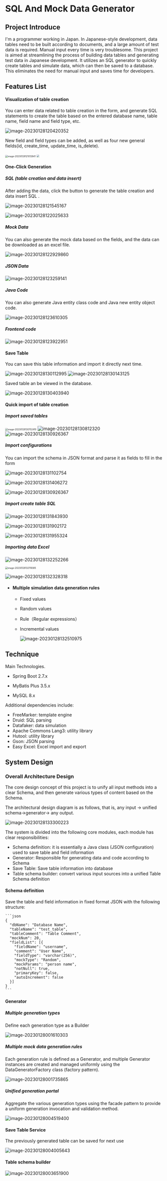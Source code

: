 # SQL And Mock Data Generator

## Project Introduce

  I'm a programmer working in Japan. In Japanese-style development, data tables need to be built according to documents, and a large amount of test data is required. Manual input every time is very troublesome.
  This project is aimed at streamlining the process of building data tables and generating test data in Japanese development. It utilizes an SQL generator to quickly create tables and simulate data, which can then be saved to a database. This eliminates the need for manual input and saves time for developers.



## Features List

#### Visualization of table creation

You can enter data related to table creation in the form, and generate SQL statements to create the table based on the entered database name, table name, field name and field type, etc.

![image-20230128120420352](https://github.com/Leslie-mo/README-image-repo/blob/f8bc788e7713ec931a154f8d9617e3d45071c159/Sql-MockData-Generator-image/image-20230128120420352.png) 

New field and field types can be added, as well as four new general fields(id, create_time, update_time, is_delete).

<img src="https://github.com/Leslie-mo/README-image-repo/blob/f8bc788e7713ec931a154f8d9617e3d45071c159/Sql-MockData-Generator-image/image-20230128121012641.png" alt="image-20230128121012641" style="zoom:50%;" />              

<img src="https://github.com/Leslie-mo/README-image-repo/blob/2f2546315e97c5d1c5f81e920b50dc22e8ef998c/Sql-MockData-Generator-image/image-20230128121034478.png" style="zoom:50%;" />

#### One-Click Generation

##### SQL (table creation and data insert)

After adding the data, click the  button to generate the table creation and data insert SQL .

![image-20230128121545167](https://github.com/Leslie-mo/README-image-repo/blob/f8bc788e7713ec931a154f8d9617e3d45071c159/Sql-MockData-Generator-image/image-20230128121545167.png) 

![image-20230128122025633](https://github.com/Leslie-mo/README-image-repo/blob/f8bc788e7713ec931a154f8d9617e3d45071c159/Sql-MockData-Generator-image/image-20230128122025633.png) 



##### Mock Data

You can also generate the mock data based on the fields, and the data can be downloaded as an excel file.

![image-20230128122929860](https://github.com/Leslie-mo/README-image-repo/blob/f8bc788e7713ec931a154f8d9617e3d45071c159/Sql-MockData-Generator-image/image-20230128122929860.png)  

##### JSON Data

![image-20230128123259141](https://github.com/Leslie-mo/README-image-repo/blob/f8bc788e7713ec931a154f8d9617e3d45071c159/Sql-MockData-Generator-image/image-20230128123259141.png) 

##### Java Code

You can also generate Java entity class code and Java new entity object code.

![image-20230128123610305](https://github.com/Leslie-mo/README-image-repo/blob/f8bc788e7713ec931a154f8d9617e3d45071c159/Sql-MockData-Generator-image/image-20230128123610305.png) 

##### Frontend code

![image-20230128123922951](https://github.com/Leslie-mo/README-image-repo/blob/f8bc788e7713ec931a154f8d9617e3d45071c159/Sql-MockData-Generator-image/image-20230128123922951.png) 



#### Save Table 

You can save this table information and import it directly next time.

 ![image-20230128130112995](https://github.com/Leslie-mo/README-image-repo/blob/f8bc788e7713ec931a154f8d9617e3d45071c159/Sql-MockData-Generator-image/image-20230128130112995.png) ![image-20230128130143125](https://github.com/Leslie-mo/README-image-repo/blob/f8bc788e7713ec931a154f8d9617e3d45071c159/Sql-MockData-Generator-image/image-20230128130143125.png) 

Saved table an be viewed in the database.

![image-20230128130403940](https://github.com/Leslie-mo/README-image-repo/blob/f8bc788e7713ec931a154f8d9617e3d45071c159/Sql-MockData-Generator-image/image-20230128130403940.png) 

#### Quick import of table creation

##### Import saved tables

<img src="https://github.com/Leslie-mo/README-image-repo/blob/f8bc788e7713ec931a154f8d9617e3d45071c159/Sql-MockData-Generator-image/image-20230128130702410.png" alt="image-20230128130702410" style="zoom:50%;" />   ![image-20230128130812320](https://github.com/Leslie-mo/README-image-repo/blob/f8bc788e7713ec931a154f8d9617e3d45071c159/Sql-MockData-Generator-image/image-20230128130812320.png) ![image-20230128130926367](https://github.com/Leslie-mo/README-image-repo/blob/f8bc788e7713ec931a154f8d9617e3d45071c159/Sql-MockData-Generator-image/image-20230128130926367.png) 

##### Import configurations

You can import the schema in JSON format and parse it as fields to fill in the form

![image-20230128131102754](https://github.com/Leslie-mo/README-image-repo/blob/f8bc788e7713ec931a154f8d9617e3d45071c159/Sql-MockData-Generator-image/image-20230128131102754.png) 

![image-20230128131406272](https://github.com/Leslie-mo/README-image-repo/blob/f8bc788e7713ec931a154f8d9617e3d45071c159/Sql-MockData-Generator-image/image-20230128131406272.png) 



  ![image-20230128130926367](https://github.com/Leslie-mo/README-image-repo/blob/f8bc788e7713ec931a154f8d9617e3d45071c159/Sql-MockData-Generator-image/image-20230128130926367.png) 

##### Import create table SQL

![image-20230128131843930](https://github.com/Leslie-mo/README-image-repo/blob/f8bc788e7713ec931a154f8d9617e3d45071c159/Sql-MockData-Generator-image/image-20230128131843930.png) 

![image-20230128131902172](https://github.com/Leslie-mo/README-image-repo/blob/f8bc788e7713ec931a154f8d9617e3d45071c159/Sql-MockData-Generator-image/image-20230128131902172.png)

![image-20230128131955324](https://github.com/Leslie-mo/README-image-repo/blob/f8bc788e7713ec931a154f8d9617e3d45071c159/Sql-MockData-Generator-image/image-20230128131955324.png) 

##### Importing data Excel

![image-20230128132252266](https://github.com/Leslie-mo/README-image-repo/blob/f8bc788e7713ec931a154f8d9617e3d45071c159/Sql-MockData-Generator-image/image-20230128132252266.png) 

<img src="https://github.com/Leslie-mo/README-image-repo/blob/f8bc788e7713ec931a154f8d9617e3d45071c159/Sql-MockData-Generator-image/image-20230128132119385.png" alt="image-20230128132119385" style="zoom:50%;" />  

![image-20230128132328318](https://github.com/Leslie-mo/README-image-repo/blob/f8bc788e7713ec931a154f8d9617e3d45071c159/Sql-MockData-Generator-image/image-20230128132328318.png) 

- #### Multiple simulation data generation rules

  - Fixed values

  - Random values

  - Rule（Regular expressions）

  - Incremental values

    ![image-20230128132510975](https://github.com/Leslie-mo/README-image-repo/blob/f8bc788e7713ec931a154f8d9617e3d45071c159/Sql-MockData-Generator-image/image-20230128132510975.png) 

## Technique

Main Technologies.

- Spring Boot 2.7.x

- MyBatis Plus 3.5.x

- MySQL 8.x

  

Additional dependencies include:

- FreeMarker: template engine
- Druid: SQL parsing
- Datafaker: data simulation
- Apache Commons Lang3: utility library
- Hutool: utility library
- Gson: JSON parsing
- Easy Excel: Excel import and export



## System Design

### Overall Architecture Design

The core design concept of this project is to unify all input methods into a clear Schema, and then generate various types of content based on the Schema.

The architectural design diagram is as follows, that is, any input → unified schema→generator→ any output.

![image-20230128133300223](https://github.com/Leslie-mo/README-image-repo/blob/f8bc788e7713ec931a154f8d9617e3d45071c159/Sql-MockData-Generator-image/image-20230128133300223.png) 

The system is divided into the following core modules, each module has clear responsibilities:

- Schema definition: it is essentially a Java class (JSON configuration) used to save table and field information
- Generator: Responsible for generating data and code according to Schema
- Save Table: Save table information into database
- Table schema builder: convert various input sources into a unified Table Schema definition



#### Schema definition

Save the table and field information in fixed format JSON with the following structure:

```
​```json
{
  "dbName": "Database Name",
  "tableName": "test_table",
  "tableComment": "Table Comment",
  "mockNum": 20,
  "fieldList": [{
    "fieldName": "username",
    "comment": "User Name",
    "fieldType": "varchar(256)",
    "mockType": "Random",
    "mockParams": "person name",
    "notNull": true,
    "primaryKey": false,
    "autoIncrement": false
  }]
}
​```
```

#### Generator

##### Multiple generation types

Define each generation type as a Builder

![image-20230128001610303](https://github.com/Leslie-mo/README-image-repo/blob/f8bc788e7713ec931a154f8d9617e3d45071c159/Sql-MockData-Generator-image/image-20230128001610303.png) 

##### Multiple mock data generation rules

Each generation rule is defined as a Generator, and multiple Generator instances are created and managed uniformly using the DataGeneratorFactory class (factory pattern).

![image-20230128001735865](https://github.com/Leslie-mo/README-image-repo/blob/f8bc788e7713ec931a154f8d9617e3d45071c159/Sql-MockData-Generator-image/image-20230128001735865.png) 

##### Unified generation portal

Aggregate the various generation types using the facade pattern to provide a uniform generation invocation and validation method.

![image-20230128004519400](https://github.com/Leslie-mo/README-image-repo/blob/f8bc788e7713ec931a154f8d9617e3d45071c159/Sql-MockData-Generator-image/image-20230128004519400.png) 

#### Save Table Service

The previously generated table can be saved for next use

![image-20230128004005643](https://github.com/Leslie-mo/README-image-repo/blob/f8bc788e7713ec931a154f8d9617e3d45071c159/Sql-MockData-Generator-image/image-20230128004005643.png) 

#### Table schema builder

![image-20230128003651900](https://github.com/Leslie-mo/README-image-repo/blob/f8bc788e7713ec931a154f8d9617e3d45071c159/Sql-MockData-Generator-image/image-20230128003651900.png) 
